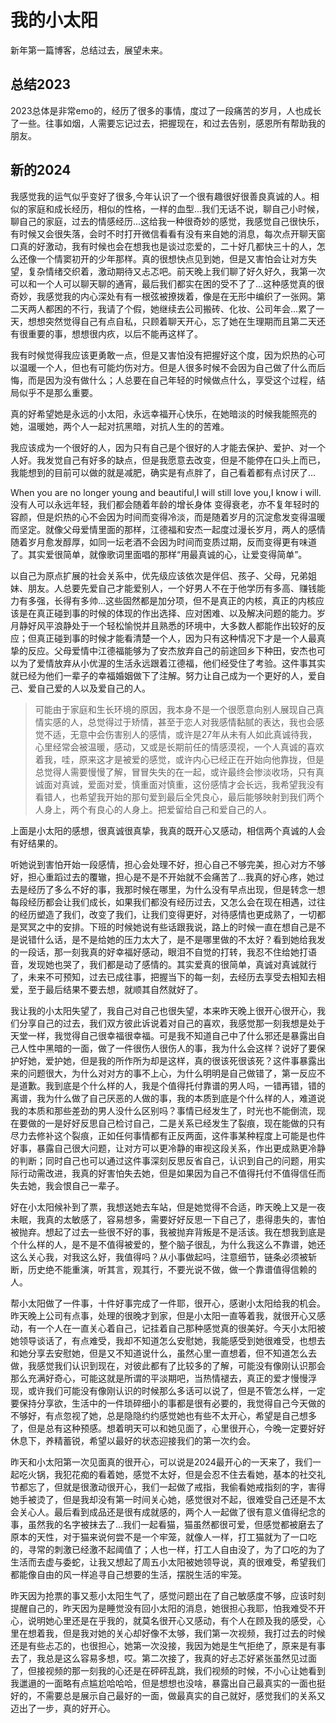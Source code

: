 # 我的小太阳


新年第一篇博客，总结过去，展望未来。
## 总结2023
2023总体是非常emo的，经历了很多的事情，度过了一段痛苦的岁月，人也成长了一些。往事如烟，人需要忘记过去，把握现在，和过去告别，感恩所有帮助我的朋友。

## 新的2024

我感觉我的运气似乎变好了很多,今年认识了一个很有趣很好很善良真诚的人。相似的家庭和成长经历，相似的性格，一样的血型...我们无话不说，聊自己小时候，聊自己的家庭，过去的情感经历...这给我一种很奇妙的感觉，我感觉自己很快乐，有时候又会很失落，会时不时打开微信看看有没有来自她的消息，每次点开聊天窗口真的好激动，我有时候也会在想我也是谈过恋爱的，二十好几都快三十的人，怎么还像一个情窦初开的少年那样。真的很想快点见到她，但是又害怕会让对方失望，复杂情绪交织着，激动期待又忐忑吧。前天晚上我们聊了好久好久，我第一次可以和一个人可以聊天聊的通宵，最后我们都实在困的受不了了...这种感觉真的很奇妙，我感觉我的内心深处有有一根弦被撩拨着，像是在无形中编织了一张网。第二天两人都困的不行，我请了个假，她继续去公司搬砖、化妆、公司年会...累了一天，想想突然觉得自己有点自私，只顾着聊天开心，忘了她在生理期而且第二天还有很重要的事，想想很内疚，以后不能再这样了。

我有时候觉得我应该更勇敢一点，但是又害怕没有把握好这个度，因为炽热的心可以温暖一个人，但也有可能灼伤对方。但是人很多时候不会因为自己做了什么而后悔，而是因为没有做什么；人总要在自己年轻的时候做点什么，享受这个过程，结局似乎不是那么重要。

真的好希望她是永远的小太阳，永远幸福开心快乐，在她暗淡的时候我能照亮的她，温暖她，两个人一起对抗黑暗，对抗人生的的苦难。

我应该成为一个很好的人，因为只有自己是个很好的人才能去保护、爱护、对一个人好。我发觉自己有好多的缺点，但是我愿意去改变，但是不能停在口头上而已，我能想到的目前可以做的就是减肥，确实是有点胖了，自己看着都有点讨厌了...

When you are no longer young and beautiful,I will still love you,I know i will.没有人可以永远年轻，我们都会随着年龄的增长身体
变得衰老，亦不复年轻时的容颜，但是炽热的心不会因为时间而变得冷淡，而是随着岁月的沉淀愈发变得温暖而坚定。就像父母爱情里面的那样，江德福和安杰一起度过漫长岁月，两人的感情随着岁月愈发醇厚，如同一坛老酒不会因为时间而变质过期，反而变得更有味道了。其实爱很简单，就像歌词里面唱的那样“用最真诚的心，让爱变得简单”。

以自己为原点扩展的社会关系中，优先级应该依次是伴侣、孩子、父母，兄弟姐妹、朋友。人总要先爱自己才能爱别人，一个好男人不在于他学历有多高、赚钱能力有多强，长得有多帅...这些固然都是加分项，但不是真正的内核，真正的内核应该是在真正碰到事的时候的体现的作出选择、应对困难、以及解决问题的能力。岁月静好风平浪静处于一个轻松愉悦并且熟悉的环境中，大多数人都能作出较好的反应；但真正碰到事的时候才能看清楚一个人，因为只有这种情况下才是一个人最真挚的反应。父母爱情中江德福能够为了安杰放弃自己的前途回乡下种田，安杰也可以为了爱情放弃从小优渥的生活永远跟着江德福，他们经受住了考验。这件事其实就已经为他们一辈子的幸福婚姻做下了注解。努力让自己成为一个更好的人，爱自己、爱自己爱的人以及爱自己的人。

> 可能由于家庭和生长环境的原因，我本身不是一个很愿意向别人展现自己真情实感的人，总觉得过于矫情，甚至于恋人对我感情黏腻的表达，我也会感觉不适，无意中会伤害别人的感情，或许是27年从未有人如此真诚待我，心里经常会被温暖，感动，又或是长期前任的情感漠视，一个人真诚的喜欢着我，哇，原来这才是被爱的感觉，或许内心已经正在开始向他靠拢，但是总觉得人需要慢慢了解，冒冒失失的在一起，或许最终会惨淡收场，只有真诚面对真诚，爱面对爱，慎重面对慎重，这份感情才会长远，我希望我没有看错人，也希望我开始的那句爱到最后全凭良心，最后能够映射到我们两个人身上，两个有良心的人身上。把爱留给自己和爱自己的人。

上面是小太阳的感想，很真诚很真挚，我真的既开心又感动，相信两个真诚的人会有好结果的。

听她说到害怕开始一段感情，担心会处理不好，担心自己不够完美，担心对方不够好，担心重蹈过去的覆辙，担心是不是不开始就不会痛苦了...我真的好心疼，她过去是经历了多么不好的事，我那时候在哪里，为什么没有早点出现，但是转念一想每段经历都会让我们成长，如果我们都没有经历过去，又怎么会在现在相遇，过往的经历塑造了我们，改变了我们，让我们变得更好，对待感情也更成熟了，一切都是冥冥之中的安排。下班的时候她说有些话跟我说，路上的时候一直在想自己是不是说错什么话，是不是给她的压力太大了，是不是哪里做的不太好？看到她给我发的一段话，那一刻我真的好幸福好感动，眼泪不自觉的打转，我忍不住给她打语音，发现她也哭了，我们都是动了感情的。其实爱真的很简单，真诚对真诚就行了，未来不可预知，过去已成往事，把握当下的每一刻，去经历去享受去相知去相爱，至于最后结果不要去想，就顺其自然就好了。

我让我的小太阳失望了，我自己对自己也很失望，本来昨天晚上很开心很开心，我们分享自己的过去，我们双方彼此诉说着对自己的喜欢，我感觉那一刻我想是处于天堂一样，我觉得自己很幸福很幸福。可是我不知道自己中了什么邪还是暴露出自己人性中黑暗的一面，做了一件很伤人很伤人的事，我为什么会这样？说好了要保护好她，爱护她，但是我的所作所为却是这样，真的很该死很该死？这件事暴露出来的问题很大，为什么对对方的事不上心，为什么明明是自己做错了，第一反应不是道歉。我到底是个什么样的人，我是个值得托付靠谱的男人吗，一错再错，错的离谱，我为什么做了自己厌恶的人做的事，我的本质到底是个什么样的人，难道说我的本质和那些差劲的男人没什么区别吗？事情已经发生了，时光也不能倒流，现在要做的一是好好反思自己检讨自己，二是关系已经发生了裂痕，现在能做的只有尽力去修补这个裂痕，正如任何事情都有正反两面，这件事某种程度上可能是也件好事，暴露自己很大问题，让对方可以更冷静的审视这段关系，作出更成熟更冷静的判断；同时自己也可以通过这件事深刻反思反省自己，认识到自己的问题，用实际行动需改进，我真的好害怕失去她，但是如果因为自己不值得托付不值得信任而失去她，我会恨自己一辈子。

好在小太阳候补到了票，我想送她去车站，但是她觉得不合适，昨天晚上又是一夜未眠，我真的太敏感了，容易想多，需要好好反思一下自己了，患得患失的，害怕被抛弃。想起了过去一些很不好的事，我被抛弃背叛是不是活该。我在想我到底是个什么样的人，是不是不值得被爱的，整个脑子很乱，为什么我这么不靠谱，她还这么关心我，对我这么好，我值得吗？从小事做起吗，注意细节，链条必须被斩断，历史绝不能重演，听其言，观其行，不要光说不做，做一个靠谱值得信赖的人。

帮小太阳做了一件事，十件好事完成了一件耶，很开心，感谢小太阳给我的机会。昨天晚上公司有点事，处理的很晚才到家，但是小太阳一直等着我，就很开心又感动，有一个人在一直关心着自己，记挂着自己那种感觉真的很美好。今天小太阳被她领导谈话了，有点难受，我却不知道怎么安慰她，我能感受到她很难受，也想去和她分享去安慰她，但是又不知道说什么，虽然心里一直想着，但不知道怎么去做，我感觉我们认识到现在，对彼此都有了比较多的了解，可能没有像刚认识那会那么充满好奇心，可能这就是所谓的平淡期吧，当热情褪去，真正的爱才慢慢浮现，或许我们可能没有像刚认识的时候那么多话可以说了，但是不管怎么样，一定要保持分享欲，生活中的一件琐碎细小的事都是很有必要的，我觉得自己今天做的不够好，有点忽视了她，总是隐隐约约感觉她也有些不太开心，希望是自己想多了，但是总有这种预感。想着明天可以和她见面了，心里很开心，今晚一定要好好休息下，养精蓄锐，希望以最好的状态迎接我们的第一次约会。

昨天和小太阳第一次见面真的很开心，可以说是2024最开心的一天来了，我们一起吃火锅，我犯花痴的看着她，感觉不太好，但是会忍不住去看她，基本的社交礼节都忘了，但就是很激动很开心，我们一起做了戒指，我偷看她戒指刻的字，害得她手被烫了，但是我却没有第一时间关心她，感觉很对不起，很难受自己还是不太会关心人。最后看到成品还是很有成就感的，两个人一起做了很有意义值得纪念的事，虽然我的名字被抹去了...我们一起看猫，猫虽然都很可爱，但感觉都被磨去了原本的天性，对于猫来说何尝不是一个牢笼，就像人一样，打工猫就为了一口吃的，寻常的刺激已经激不起阈值了；人也一样，打工人自由没了，为了口吃的为了生活而去虚与委蛇，让我又想起了周五小太阳被她领导说，真的很难受，希望我们都能像自由的风一样追寻自己想要的生活，摆脱生活的牢笼。

昨天因为抢票的事又惹小太阳生气了，感觉问题出在了自己敏感度不够，应该时刻提醒自己的，昨天因为是睡觉没有回小太阳的消息，她很担心我耶，怕我难受不开心，说明她心里还是在乎我的，就莫名很开心又感动，有个人在顾及我的感受，心里在想着我，但是我对她的关心却好像不太够，我们第一次视频，我打过去的时候还是有些忐忑的，也很担心，她第一次没接，我因为她是生气拒绝了，原来是有事去了，我总是这么容易多想，哎。第二次接了，我真的好忐忑好紧张虽然见过面了，但接视频的那一刻我的心还是在砰砰乱跳，我们视频的时候，不小心让她看到我邋遢的一面略有点尴尬哈哈哈，但是想想也没啥，暴露出自己最真实的一面也挺好的，不需要总是展示自己最好的一面，做最真实的自己就好，感觉我们的关系又迈出了一步，真的好开心。
